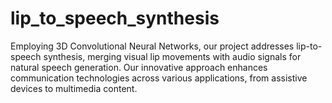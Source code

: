 # lip_to_speech_synthesis

Employing 3D Convolutional Neural Networks, our project addresses lip-to-speech synthesis, merging visual lip movements with audio signals for natural speech generation. Our innovative approach enhances communication technologies across various applications, from assistive devices to multimedia content.
